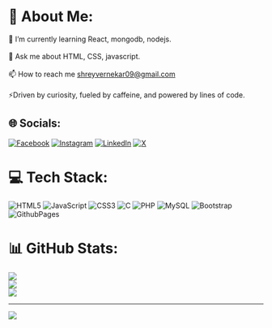 # 💫 About Me:
🌱 I’m currently learning React, mongodb, nodejs.<br><br>💬 Ask me about HTML, CSS, javascript. <br><br>📫 How to reach me shreyvernekar09@gmail.com<br><br>⚡Driven by curiosity, fueled by caffeine, and powered by lines of code.


## 🌐 Socials:
[![Facebook](https://img.shields.io/badge/Facebook-%231877F2.svg?logo=Facebook&logoColor=white)](https://facebook.com/https://www.facebook.com/shrey.vernekar.9?mibextid=ZbWKwL) [![Instagram](https://img.shields.io/badge/Instagram-%23E4405F.svg?logo=Instagram&logoColor=white)](https://instagram.com/https://www.instagram.com/shrey.vernekar?igsh=YXU0YzBzcWUwdTI=) [![LinkedIn](https://img.shields.io/badge/LinkedIn-%230077B5.svg?logo=linkedin&logoColor=white)](https://linkedin.com/in/https://www.linkedin.com/in/shrey-vernekar-08901b21a?utm_source=share&utm_campaign=share_via&utm_content=profile&utm_medium=android_app) [![X](https://img.shields.io/badge/X-black.svg?logo=X&logoColor=white)](https://x.com/https://x.com/shrey_vernekar?t=xMzaZ5b0_7zkdT4ky-WfVg&s=08) 

# 💻 Tech Stack:
![HTML5](https://img.shields.io/badge/html5-%23E34F26.svg?style=for-the-badge&logo=html5&logoColor=white) ![JavaScript](https://img.shields.io/badge/javascript-%23323330.svg?style=for-the-badge&logo=javascript&logoColor=%23F7DF1E) ![CSS3](https://img.shields.io/badge/css3-%231572B6.svg?style=for-the-badge&logo=css3&logoColor=white) ![C](https://img.shields.io/badge/c-%2300599C.svg?style=for-the-badge&logo=c&logoColor=white) ![PHP](https://img.shields.io/badge/php-%23777BB4.svg?style=for-the-badge&logo=php&logoColor=white) ![MySQL](https://img.shields.io/badge/mysql-%2300000f.svg?style=for-the-badge&logo=mysql&logoColor=white) ![Bootstrap](https://img.shields.io/badge/bootstrap-%238511FA.svg?style=for-the-badge&logo=bootstrap&logoColor=white) ![GithubPages](https://img.shields.io/badge/github%20pages-121013?style=for-the-badge&logo=github&logoColor=white)
# 📊 GitHub Stats:
![](https://github-readme-stats.vercel.app/api?username=GlitchGuru09&theme=react&hide_border=true&include_all_commits=false&count_private=false)<br/>
![](https://github-readme-streak-stats.herokuapp.com/?user=GlitchGuru09&theme=react&hide_border=true)<br/>
![](https://github-readme-stats.vercel.app/api/top-langs/?username=GlitchGuru09&theme=react&hide_border=true&include_all_commits=false&count_private=false&layout=compact)

---
[![](https://visitcount.itsvg.in/api?id=GlitchGuru09&icon=5&color=0)](https://visitcount.itsvg.in)

<!-- Proudly created with GPRM ( https://gprm.itsvg.in ) -->
